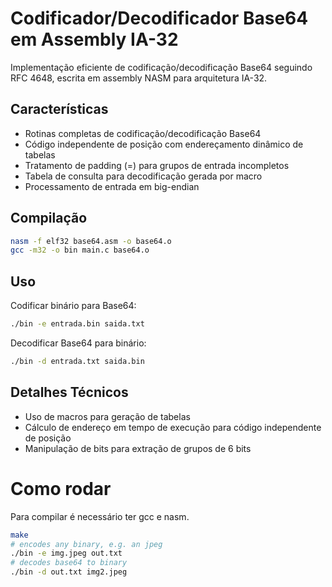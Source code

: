 # Codificador/Decodificador Base64 em Assembly IA-32

Implementação eficiente de codificação/decodificação Base64 seguindo RFC 4648, escrita em assembly NASM para arquitetura IA-32.

## Características

- Rotinas completas de codificação/decodificação Base64
- Código independente de posição com endereçamento dinâmico de tabelas
- Tratamento de padding (=) para grupos de entrada incompletos
- Tabela de consulta para decodificação gerada por macro
- Processamento de entrada em big-endian

## Compilação

```bash
nasm -f elf32 base64.asm -o base64.o
gcc -m32 -o bin main.c base64.o
```

## Uso

Codificar binário para Base64:

```bash
./bin -e entrada.bin saida.txt
```

Decodificar Base64 para binário:

```bash
./bin -d entrada.txt saida.bin
```

## Detalhes Técnicos

- Uso de macros para geração de tabelas
- Cálculo de endereço em tempo de execução para código independente de posição
- Manipulação de bits para extração de grupos de 6 bits

# Como rodar

Para compilar é necessário ter gcc e nasm.

```bash
make
# encodes any binary, e.g. an jpeg
./bin -e img.jpeg out.txt
# decodes base64 to binary
./bin -d out.txt img2.jpeg
```



